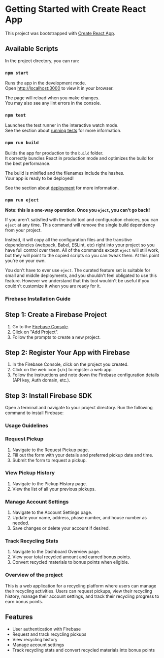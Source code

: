 # Getting Started with Create React App

This project was bootstrapped with [Create React App](https://github.com/facebook/create-react-app).

## Available Scripts

In the project directory, you can run:

### `npm start`

Runs the app in the development mode.\
Open [http://localhost:3000](http://localhost:3000) to view it in your browser.

The page will reload when you make changes.\
You may also see any lint errors in the console.

### `npm test`

Launches the test runner in the interactive watch mode.\
See the section about [running tests](https://facebook.github.io/create-react-app/docs/running-tests) for more information.

### `npm run build`

Builds the app for production to the `build` folder.\
It correctly bundles React in production mode and optimizes the build for the best performance.

The build is minified and the filenames include the hashes.\
Your app is ready to be deployed!

See the section about [deployment](https://facebook.github.io/create-react-app/docs/deployment) for more information.

### `npm run eject`

**Note: this is a one-way operation. Once you `eject`, you can't go back!**

If you aren't satisfied with the build tool and configuration choices, you can `eject` at any time. This command will remove the single build dependency from your project.

Instead, it will copy all the configuration files and the transitive dependencies (webpack, Babel, ESLint, etc) right into your project so you have full control over them. All of the commands except `eject` will still work, but they will point to the copied scripts so you can tweak them. At this point you're on your own.

You don't have to ever use `eject`. The curated feature set is suitable for small and middle deployments, and you shouldn't feel obligated to use this feature. However we understand that this tool wouldn't be useful if you couldn't customize it when you are ready for it.

### Firebase Installation Guide

## Step 1: Create a Firebase Project

1. Go to the [Firebase Console](https://console.firebase.google.com/).
2. Click on "Add Project".
3. Follow the prompts to create a new project.

## Step 2: Register Your App with Firebase

1. In the Firebase Console, click on the project you created.
2. Click on the web icon (`</>`) to register a web app.
3. Follow the instructions and note down the Firebase configuration details (API key, Auth domain, etc.).

## Step 3: Install Firebase SDK

Open a terminal and navigate to your project directory. Run the following command to install Firebase:

### Usage Guidelines

### Request Pickup

1. Navigate to the Request Pickup page.
2. Fill out the form with your details and preferred pickup date and time.
3. Submit the form to request a pickup.

### View Pickup History

1. Navigate to the Pickup History page.
2. View the list of all your previous pickups.

### Manage Account Settings

1. Navigate to the Account Settings page.
2. Update your name, address, phase number, and house number as needed.
3. Save changes or delete your account if desired.

### Track Recycling Stats

1. Navigate to the Dashboard Overview page.
2. View your total recycled amount and earned bonus points.
3. Convert recycled materials to bonus points when eligible.

### Overview of the project

This is a web application for a recycling platform where users can manage their recycling activities. Users can request pickups, view their recycling history, manage their account settings, and track their recycling progress to earn bonus points.

## Features

- User authentication with Firebase
- Request and track recycling pickups
- View recycling history
- Manage account settings
- Track recycling stats and convert recycled materials into bonus points